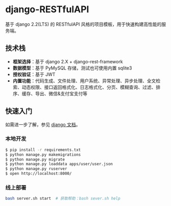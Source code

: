 # django-RESTfulAPI

基于 django 2.2(LTS) 的 RESTfulAPI 风格的项目模板，用于快速构建高性能的服务端。

## 技术栈

- **框架选择**：基于 django 2.X + django-rest-framework
- **数据模型**：基于 PyMySQL 存储，测试也可使用内置 sqlite3
- **授权验证**：基于 JWT
- **内置功能**：代码生成、文件处理、用户系统、异常处理、异步处理、全文检索、动态权限、接口返回格式化、日志格式化、分页、模糊查询、过滤、排序、缓存、导出、微信&支付宝支付等

## 快速入门

如需进一步了解，参见 [django 文档](https://docs.djangoproject.com/en/2.2/)。

### 本地开发

```bash
$ pip install -r requirements.txt
$ python manage.py makemigrations
$ python manage.py migrate
$ python manage.py loaddata apps/user/user.json
$ python manage.py ruserver
$ open http://localhost:8000/
```

### 线上部署

```bash
bash server.sh start  # 获取帮助：bash sever.sh help
```